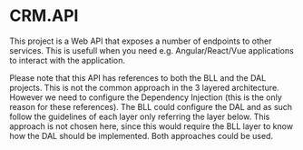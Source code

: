 ﻿# CRM.API
This project is a Web API that exposes a number of endpoints to other services. This is usefull when you need e.g. Angular/React/Vue applications to interact with the application.

Please note that this API has references to both the BLL and the DAL projects. This is not the common approach in the 3 layered architecture. However we need to configure the Dependency Injection (this is the only reason for these references). The BLL could configure the DAL and as such follow the guidelines of each layer only referring the layer below. This approach is not chosen here, since this would require the BLL layer to know how the DAL should be implemented. Both approaches could be used.